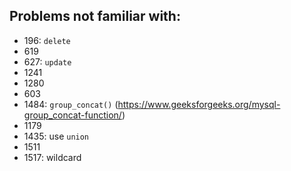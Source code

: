 ## Problems not familiar with:
- 196: ```delete```
- 619 
- 627: ```update```
- 1241
- 1280
- 603
- 1484: ```group_concat()``` (https://www.geeksforgeeks.org/mysql-group_concat-function/)
- 1179
- 1435: use ```union```
- 1511
- 1517: wildcard 

